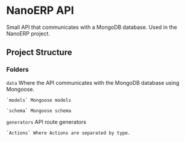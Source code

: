 # NanoERP API

Small API that communicates with a MongoDB database. Used in the NanoERP project.

## Project Structure

### Folders
 `data` Where the API communicates with the MongoDB database using Mongoose.

    `models` Mongoose models

    `schema` Mongoose schema

 `generators` API route generators

    `Actions` Where Actions are separated by type.
